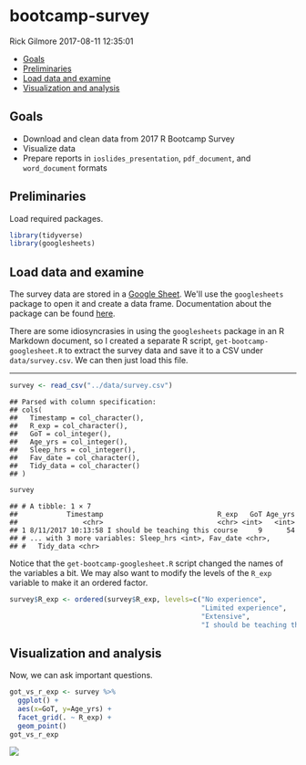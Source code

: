 bootcamp-survey
================
Rick Gilmore
2017-08-11 12:35:01

-   [Goals](#goals)
-   [Preliminaries](#preliminaries)
-   [Load data and examine](#load-data-and-examine)
-   [Visualization and analysis](#visualization-and-analysis)

Goals
-----

-   Download and clean data from 2017 R Bootcamp Survey
-   Visualize data
-   Prepare reports in `ioslides_presentation`, `pdf_document`, and `word_document` formats

Preliminaries
-------------

Load required packages.

``` r
library(tidyverse)
library(googlesheets)
```

Load data and examine
---------------------

The survey data are stored in a [Google Sheet](https://docs.google.com/spreadsheets/d/1Ay56u6g4jyEEdlmV2NHxTLBlcjI2gHavta-Ik0kGrpg/edit#gid=896447063). We'll use the `googlesheets` package to open it and create a data frame. Documentation about the package can be found [here](https://cran.r-project.org/web/packages/googlesheets/vignettes/basic-usage.html).

There are some idiosyncrasies in using the `googlesheets` package in an R Markdown document, so I created a separate R script, `get-bootcamp-googlesheet.R` to extract the survey data and save it to a CSV under `data/survey.csv`. We can then just load this file.

------------------------------------------------------------------------

``` r
survey <- read_csv("../data/survey.csv")
```

    ## Parsed with column specification:
    ## cols(
    ##   Timestamp = col_character(),
    ##   R_exp = col_character(),
    ##   GoT = col_integer(),
    ##   Age_yrs = col_integer(),
    ##   Sleep_hrs = col_integer(),
    ##   Fav_date = col_character(),
    ##   Tidy_data = col_character()
    ## )

``` r
survey
```

    ## # A tibble: 1 × 7
    ##            Timestamp                            R_exp   GoT Age_yrs
    ##                <chr>                            <chr> <int>   <int>
    ## 1 8/11/2017 10:13:58 I should be teaching this course     9      54
    ## # ... with 3 more variables: Sleep_hrs <int>, Fav_date <chr>,
    ## #   Tidy_data <chr>

Notice that the `get-bootcamp-googlesheet.R` script changed the names of the variables a bit. We may also want to modify the levels of the `R_exp` variable to make it an ordered factor.

``` r
survey$R_exp <- ordered(survey$R_exp, levels=c("No experience",
                                               "Limited experience",
                                               "Extensive",
                                               "I should be teaching this course"))
```

Visualization and analysis
--------------------------

Now, we can ask important questions.

``` r
got_vs_r_exp <- survey %>%
  ggplot() +
  aes(x=GoT, y=Age_yrs) +
  facet_grid(. ~ R_exp) +
  geom_point()
got_vs_r_exp
```

![](bootcamp-survey_files/figure-markdown_github/got-vs-r-exp-1.png)
